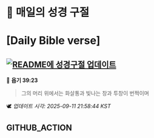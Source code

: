 # 🙏 매일의 성경 구절
# [Daily Bible verse]
## [![README에 성경구절 업데이트](https://github.com/DONGSUKA/first_test/actions/workflows/update-readme-bible.yml/badge.svg)](https://github.com/DONGSUKA/first_test/actions/workflows/update-readme-bible.yml)
<!-- START_BIBLE_VERSE -->
📖 **욥기 39:23**
> 그의 머리 위에서는 화살통과 빛나는 창과 투창이 번쩍이며

🕊️ _업데이트 시각: 2025-09-11 21:58:44 KST_
  <!-- END_BIBLE_VERSE -->
## GITHUB_ACTION
